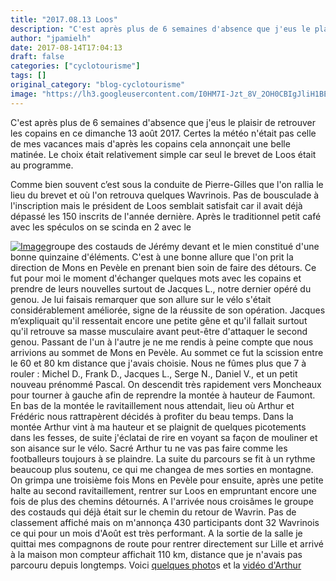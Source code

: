 ```yaml
---
title: "2017.08.13 Loos"
description: "C'est après plus de 6 semaines d'absence que j'eus le plaisir de retrouver les copains en ce dimanche 13 août 2017. Certes la météo n'était pas celle de mes vacances mais d'après les copains cela annonçait une belle matinée. Le choix était relativement simple car seul le brevet de Loos était au programme."
author: "jpamielh"
date: 2017-08-14T17:04:13
draft: false
categories: ["cyclotourisme"]
tags: []
original_category: "blog-cyclotourisme"
image: "https://lh3.googleusercontent.com/I0HM7I-Jzt_8V_2OH0CBIgJliH1BEdxkFOVyX4Rfx2rNomMQ4Xx3C2bGSdwrB7BRfKmxuL7t3DSwu2tT6SMXqhV1VcYWjQcr7jEa03jnh-ljjlMzGsRhou77xDBWMtoaBSFHQguHvwMQ1AsS5P7fl1_rBlXMXD5NW-QSm2yaxaOqrVY-JANQzq-GIJ8cAxISmSUonUhQenJ8Z1Gy-LHewnzvIW5JunPKvxBFde61PscEcCxTXgA6pb2axoPunawKdTEwb_usMdsNRtE6lSrgv25Em6weiXF3-oKoqWKzRJ40pXwDdPqV_XR9Z7ZmhJEZXtdUAr7dLLvd4yTqWwz2r-9DlbfbQidwuKXx8xY41rN70IJ62wfF03892ZQrAb_OlD4BkrLI89k1xas13udUAJk40SjNGhVj6mjkeu-4RGkZ7ie26iV8EtIfptHgcRSuzZBpZpduTVELNgBEMGTNsOyP49rM6VCdF0GLtYkt8q8xfkd9_jQDsBo_XaXZgkaFnH7wOChuZurnSQAsQU2LHoaMpAewCdtK3PNIUMUbVaaTVaateI4BluF7-MQ4KRMcq6YaMhGnx6KItsizpY92gMN0UCULhF8BjpUongXu_pDJWEvyw7nMM_ur1LuEFyHuOIu6Op8Ewuw_zJU1iN2fm1iNN_Vewgw1ZARebqgSsRwvQ5c=w200"
---
```


C'est apr&egrave;s plus de 6 semaines d'absence que j'eus le plaisir de retrouver les copains en ce dimanche 13 ao&ucirc;t 2017. Certes la m&eacute;t&eacute;o n'&eacute;tait pas celle de mes vacances mais d'apr&egrave;s les copains cela annon&ccedil;ait une belle matin&eacute;e. Le choix &eacute;tait relativement simple car seul le brevet de Loos &eacute;tait au programme.

<!--more-->

Comme bien souvent c&rsquo;est sous la conduite de Pierre-Gilles que l'on rallia le lieu du&nbsp;brevet et o&ugrave; l'on retrouva quelques Wavrinois. Pas de bousculade &agrave; l'inscription mais le pr&eacute;sident de Loos semblait satisfait car il avait d&eacute;j&agrave; d&eacute;pass&eacute; les 150 inscrits de l'ann&eacute;e derni&egrave;re. Apr&egrave;s le traditionnel petit caf&eacute; avec les sp&eacute;culos on se scinda en 2 avec le&nbsp;

[![Image](https://lh3.googleusercontent.com/TR7zCmsKgsXuDdf_2niVbP1WuXwObV0x0JYxI-rriYgCD9D6D8YWR72yx6GlHRlU82HLaY3Db5G71iwQjbZLgnhSu6GgxNN-r8YSd-P7A9gXPp9tUcyOZ0TQIWRT61sMaPbpROZ-9fOEvRy9NKFv-MWZemJ5jyk7QC4-vxnUr380-fmpBBBz5KCPaEk_mAU36bGVLUOQiSCHe84ioziDARKSqSNGsQHPEgWUATFR6-xU3uCD_TVkmDfvqCjpMavREgD-jJTYUFpwejKYCw9xDeXlxr8oo46x07Ob7TITgJ477zyyPWSw3I2aCzMV69u50FB8l_eShROQflxOLpyoUnemgAP6g7IOUsKkidiUXrnA1eJgRrBSTsL30bQZF-iC6fVp4hOzSQD6Yi_GkWJ5t5bezkqyiPFfbcTeeVM5DRsh0Yo53RZyiKbG5B8Nb-ruT5rcEDeQSXabsGL3Dw94dlb1rVVu4HF5zwJ7owxy6yCY1igw6lcR81vk6jZ--BZ6FUyFTX4CYtqc8yM5HSZxXz9TnmuPlGHmi4CUMCKdhBoMguMHt5aoLTrWNaPXRP2cio8uLz-H_bH2MDbBlHIPdfUOP5wLYDtoWo1novD0iXFx2zSn-HHk2YkhtOdLlxCo6BqiL_5I5AJXMBrvvrSOX55FPzADGuLQ7fe6baa2VUVJodI=s688-no)](https://lh3.googleusercontent.com/TR7zCmsKgsXuDdf_2niVbP1WuXwObV0x0JYxI-rriYgCD9D6D8YWR72yx6GlHRlU82HLaY3Db5G71iwQjbZLgnhSu6GgxNN-r8YSd-P7A9gXPp9tUcyOZ0TQIWRT61sMaPbpROZ-9fOEvRy9NKFv-MWZemJ5jyk7QC4-vxnUr380-fmpBBBz5KCPaEk_mAU36bGVLUOQiSCHe84ioziDARKSqSNGsQHPEgWUATFR6-xU3uCD_TVkmDfvqCjpMavREgD-jJTYUFpwejKYCw9xDeXlxr8oo46x07Ob7TITgJ477zyyPWSw3I2aCzMV69u50FB8l_eShROQflxOLpyoUnemgAP6g7IOUsKkidiUXrnA1eJgRrBSTsL30bQZF-iC6fVp4hOzSQD6Yi_GkWJ5t5bezkqyiPFfbcTeeVM5DRsh0Yo53RZyiKbG5B8Nb-ruT5rcEDeQSXabsGL3Dw94dlb1rVVu4HF5zwJ7owxy6yCY1igw6lcR81vk6jZ--BZ6FUyFTX4CYtqc8yM5HSZxXz9TnmuPlGHmi4CUMCKdhBoMguMHt5aoLTrWNaPXRP2cio8uLz-H_bH2MDbBlHIPdfUOP5wLYDtoWo1novD0iXFx2zSn-HHk2YkhtOdLlxCo6BqiL_5I5AJXMBrvvrSOX55FPzADGuLQ7fe6baa2VUVJodI=s688-no)groupe des costauds de J&eacute;r&eacute;my devant et le mien constitu&eacute; d'une bonne quinzaine d'&eacute;l&eacute;ments. C'est &agrave; une bonne allure que l'on prit la direction de Mons en Pev&egrave;le en prenant bien soin de faire des d&eacute;tours. Ce fut pour moi le moment d'&eacute;changer quelques mots avec les copains et prendre de leurs nouvelles surtout de Jacques L., notre dernier op&eacute;r&eacute; du genou. Je lui faisais remarquer que son allure sur le v&eacute;lo s'&eacute;tait consid&eacute;rablement am&eacute;lior&eacute;e, signe de la r&eacute;ussite de son op&eacute;ration. Jacques m&rsquo;expliquait qu'il ressentait encore une petite g&ecirc;ne et qu'il fallait surtout qu'il retrouve sa masse musculaire avant peut-&ecirc;tre d'attaquer le second genou. Passant de l'un &agrave; l'autre je ne me rendis &agrave; peine compte que nous arrivions au sommet de Mons en Pev&egrave;le. Au sommet ce fut la scission entre le 60 et 80 km distance que j'avais choisie. Nous ne f&ucirc;mes plus que 7 &agrave; rouler&nbsp;: Michel D., Frank D., Jacques L., Serge N., Daniel V., et un petit nouveau pr&eacute;nomm&eacute; Pascal. On descendit tr&egrave;s rapidement vers Moncheaux pour tourner &agrave; gauche afin de reprendre la mont&eacute;e &agrave; hauteur de Faumont. En bas de la mont&eacute;e le ravitaillement nous attendait, lieu o&ugrave; Arthur et Fr&eacute;d&eacute;ric nous rattrap&egrave;rent d&eacute;cid&eacute;s &agrave; profiter du beau temps. Dans la mont&eacute;e Arthur vint &agrave; ma hauteur et se plaignit de quelques picotements dans les fesses, de suite j'&eacute;clatai de rire en voyant sa fa&ccedil;on de mouliner et son aisance sur le v&eacute;lo. Sacr&eacute; Arthur tu ne vas pas faire comme les footballeurs toujours &agrave; se plaindre. La suite du parcours se fit &agrave; un rythme beaucoup plus soutenu, ce qui me changea de mes sorties en montagne. On grimpa une troisi&egrave;me fois Mons en Pev&egrave;le pour ensuite, apr&egrave;s une petite halte au second ravitaillement, rentrer sur Loos en empruntant encore une fois de plus des chemins d&eacute;tourn&eacute;s. A l'arriv&eacute;e nous crois&acirc;mes le groupe des costauds qui d&eacute;j&agrave; &eacute;tait sur le chemin du retour de Wavrin. Pas de classement affich&eacute; mais on m'annon&ccedil;a 430 participants dont 32 Wavrinois ce qui pour un mois d'Ao&ucirc;t est tr&egrave;s performant. A la sortie de la salle je quittai mes compagnons de route pour rentrer directement sur Lille et arriv&eacute; &agrave; la maison mon compteur affichait 110 km, distance que je n'avais pas parcouru depuis longtemps. Voici [quelques photo](https://goo.gl/photos/vcmu2wALajDNtSpv8)s et la&nbsp;[vid&eacute;o d'Arthur](https://www.youtube.com/watch?v=ntD7nOqEPWo)